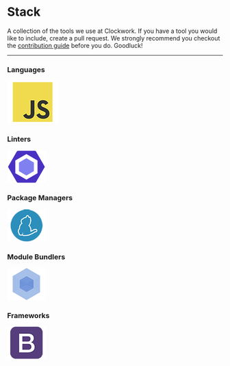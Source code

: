 # Stack

A collection of the tools we use at Clockwork. 
If you have a tool you would like to include, create a pull request.
We strongly recommend you checkout the [contribution guide](../../../guides/CONTRIBUTING.md)
before you do. Goodluck!

---

### Languages

![JS](./img/js-padded.png)

### Linters

[![ESLint](./img/eslint-padded-90.png)](http://eslint.org/)

### Package Managers

[![Yarn](./img/yarn-padded-90.png)](https://yarnpkg.com/)

### Module Bundlers

[![Webpack](./img/webpack-padded-90.png)](https://webpack.github.io/)

### Frameworks

[![Bootstrap](./img/bootstrap-padded-90.png)](http://getbootstrap.com/)

